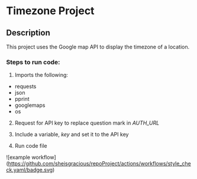 # Timezone Project
## Description
This project uses the Google map API to display the timezone of a location.

### Steps to run code:
1. Imports the following:
* requests
* json
* pprint
* googlemaps
* os

2. Request for API key to replace question mark in *AUTH_URL* 

3. Include a variable, *key* and set it to the API key
4. Run code file

![example workflow]
(https://github.com/sheisgracious/repoProject/actions/workflows/style_check.yaml/badge.svg)
